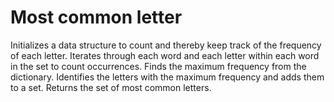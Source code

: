 # Most common letter

Initializes a data structure to count and thereby keep track of the frequency of each letter.
Iterates through each word and each letter within each word in the set to count occurrences.
Finds the maximum frequency from the dictionary.
Identifies the letters with the maximum frequency and adds them to a set.
Returns the set of most common letters.
